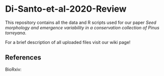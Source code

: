 # Di-Santo-et-al-2020-Review
This repository contains all the data and R scripts used for our paper _Seed morphology and emergence variability in a conservation collection of Pinus torreyana_.

For a brief description of all uploaded files visit our wiki page!

## References
BioRxiv: 

